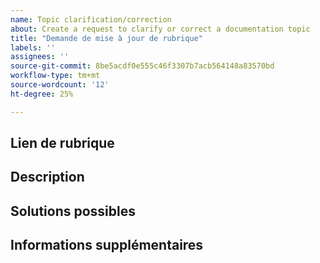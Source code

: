 ```yaml
---
name: Topic clarification/correction
about: Create a request to clarify or correct a documentation topic
title: "Demande de mise à jour de rubrique"
labels: ''
assignees: ''
source-git-commit: 8be5acdf0e555c46f3307b7acb564148a83570bd
workflow-type: tm+mt
source-wordcount: '12'
ht-degree: 25%

---
```



## Lien de rubrique

<!-- (REQUIRED) A link to the topic that needs clarification or correction -->

## Description

<!-- (REQUIRED) What needs clarification or correction in this topic? -->

## Solutions possibles

<!-- (OPTIONAL) What would a solution for this issue look like? -->

## Informations supplémentaires

<!-- (OPTIONAL) What other information can you provide about this issue? -->

<!--
Thank you for taking the time to report this issue!
GitHub Issues in this repo should relate to the applicable codebase.

Before submitting this issue, make sure you are complying with our Code of Conduct:
https://github.com/AdobeDocs/commerce-operations.en/blob/main/code-of-conduct.md

Issues that do not comply with our Code of Conduct or do not contain enough information may be closed at the maintainers' discretion.

Feel free to remove this section before creating this issue.
-->
